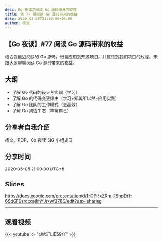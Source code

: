 ```yaml
---
desc: Go 夜读之阅读 Go 源码带来的收益
title: 第 77 期阅读 Go 源码带来的收益
date: 2020-03-05T21:00:00+08:00
author: 杨文
---
```


## 【Go 夜读】#77 阅读 Go 源码带来的收益

​结合我最近阅读的 Go 源码，进而应用到开源项目，并反馈到我们项目的过程，来跟大家聊聊阅读 Go 源码带来的收益。​

## 大纲

- 了解 Go 代码的设计与实现（学习）
- 了解 Go 的代码变更缘由（学习+知其所以然+应用实践）
- 了解 Go 团队的工作模式（更高效）
- 了解 Go 周边生态（丰富自己）

## 分享者自我介绍

杨文，POP，Go 夜读 SIG 小组成员

## 分享时间

2020-03-05 21:00:00 UTC+8

## Slides

https://docs.google.com/presentation/d/1-OPi5xZRm-RSnpDrT-6SdGF6srccqejkhYJrxwf278Q/edit?usp=sharing

----

## 观看视频

{{< youtube id="cWSTLlE59rY" >}}
